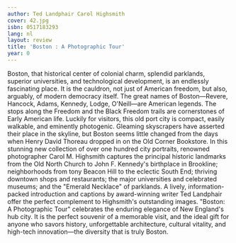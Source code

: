 ```yaml
---
author: Ted Landphair Carol Highsmith
cover: 42.jpg
isbn: 0517183293
lang: nl
layout: review
title: 'Boston : A Photographic Tour'
year: 0
---
```

Boston, that historical center of colonial charm, splendid parklands, superior universities, and technological development, is an endlessly fascinating place.  It is the cauldron, not just of American freedom, but also, arguably, of modern democracy itself.  The great names of Boston—Revere, Hancock, Adams, Kennedy, Lodge, O'Neill—are American legends. The stops along the Freedom and the Black Freedom trails are cornerstones of Early American life.  Luckily for visitors, this old port city is compact, easily walkable, and eminently photogenic. 
Gleaming skyscrapers have asserted their place in the skyline, but Boston seems little changed from the days when Henry David Thoreau dropped in on the Old Corner Bookstore.  In this stunning new collection of over one hundred city portraits, renowned photographer Carol M. Highsmith captures the principal historic landmarks from the Old North Church to John F. Kennedy's birthplace in Brookline; neighborhoods from tony Beacon Hill to the eclectic South End; thriving downtown shops and restaurants; the major universities and celebrated museums; and the "Emerald Necklace" of parklands.  A lively, information-packed introduction and captions by award-winning writer Ted Landphair offer the perfect complement to Highsmith's outstanding images.
"Boston: A Photographic Tour" celebrates the enduring elegance of New England's hub city.  It is the perfect souvenir of a memorable visit, and the ideal gift for anyone who savors history, unforgettable architecture, cultural vitality, and high-tech innovation—the diversity that is truly Boston.
